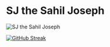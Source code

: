 
# SJ the Sahil Joseph

![SJ the Sahil Joseph](https://scontent.flhe2-4.fna.fbcdn.net/v/t39.30808-6/492419833_122232355214032551_1726773233170858221_n.png?stp=dst-png_s960x960&_nc_cat=102&ccb=1-7&_nc_sid=cc71e4&_nc_eui2=AeEeaxBWyV6Vy8IxNwuFSqU8J9dOuKaHEJ0n1064pocQnQj2sgAHgrulknFtl9zVs7h-fFgXd_MDpO8bzP5JLW5Q&_nc_ohc=EIgugMEixQIQ7kNvwGxwMZ2&_nc_oc=AdlzATpsMuB-AdAYG3ClAVcxlsgSHt6DzWrnBEdj3Vm8cZrGNSyY4nmrheh0NYhrK-o&_nc_zt=23&_nc_ht=scontent.flhe2-4.fna&_nc_gid=pnBFmOkfzCV2QzYofJZmFw&oh=00_AfHTysgGn6VAKvdRn3ybCe9zC-In7gYmUeGioaKaKfjjxA&oe=68106BBF)

[![GitHub Streak](https://streak-stats.demolab.com?user=sjTheSahilJoseph&theme=dark&short_numbers=true)](https://git.io/streak-stats)



